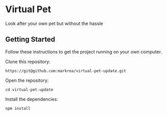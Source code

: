 # Virtual Pet
Look after your own pet but without the hassle

## Getting Started
Follow these instructions to get the project running on your own computer.

Clone this repository:
```
https://git@github.com:markrea/virtual-pet-update.git
```
Open the repository:
```
cd virtual-pet-update
```

Install the dependencies:
```
npm install
```